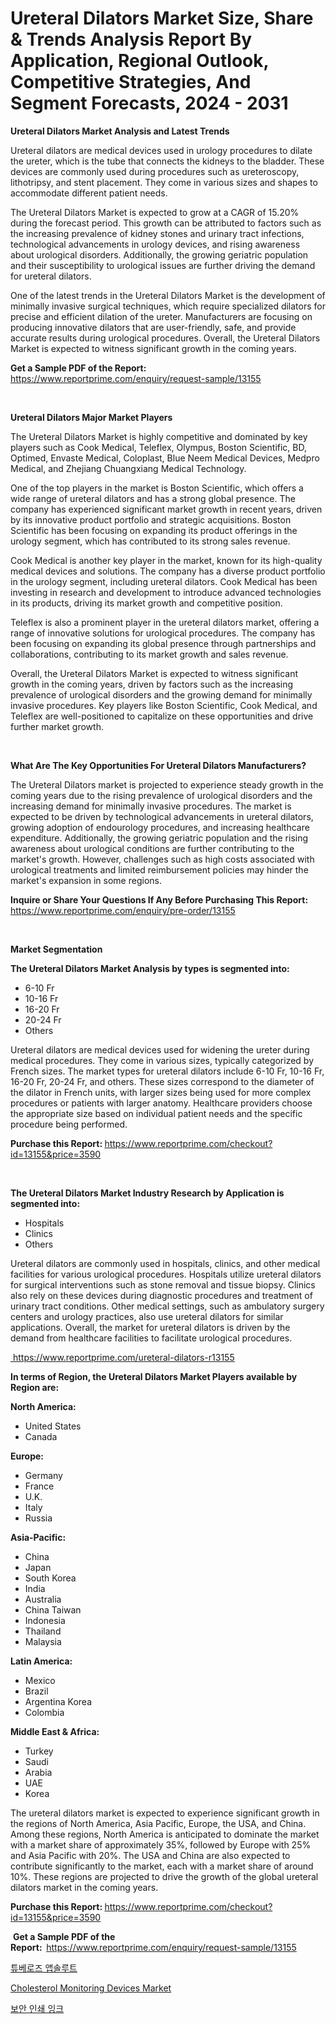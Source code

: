 <p><h1>Ureteral Dilators Market Size, Share & Trends Analysis Report By Application, Regional Outlook, Competitive Strategies, And Segment Forecasts, 2024 - 2031</h1></p><p><strong>Ureteral Dilators Market Analysis and Latest Trends</strong></p>
<p><p>Ureteral dilators are medical devices used in urology procedures to dilate the ureter, which is the tube that connects the kidneys to the bladder. These devices are commonly used during procedures such as ureteroscopy, lithotripsy, and stent placement. They come in various sizes and shapes to accommodate different patient needs.</p><p>The Ureteral Dilators Market is expected to grow at a CAGR of 15.20% during the forecast period. This growth can be attributed to factors such as the increasing prevalence of kidney stones and urinary tract infections, technological advancements in urology devices, and rising awareness about urological disorders. Additionally, the growing geriatric population and their susceptibility to urological issues are further driving the demand for ureteral dilators.</p><p>One of the latest trends in the Ureteral Dilators Market is the development of minimally invasive surgical techniques, which require specialized dilators for precise and efficient dilation of the ureter. Manufacturers are focusing on producing innovative dilators that are user-friendly, safe, and provide accurate results during urological procedures. Overall, the Ureteral Dilators Market is expected to witness significant growth in the coming years.</p></p>
<p><strong>Get a Sample PDF of the Report:&nbsp;</strong> <a href="https://www.reportprime.com/enquiry/request-sample/13155">https://www.reportprime.com/enquiry/request-sample/13155</a></p>
<p>&nbsp;</p>
<p><strong>Ureteral Dilators Major Market Players</strong></p>
<p><p>The Ureteral Dilators Market is highly competitive and dominated by key players such as Cook Medical, Teleflex, Olympus, Boston Scientific, BD, Optimed, Envaste Medical, Coloplast, Blue Neem Medical Devices, Medpro Medical, and Zhejiang Chuangxiang Medical Technology.</p><p>One of the top players in the market is Boston Scientific, which offers a wide range of ureteral dilators and has a strong global presence. The company has experienced significant market growth in recent years, driven by its innovative product portfolio and strategic acquisitions. Boston Scientific has been focusing on expanding its product offerings in the urology segment, which has contributed to its strong sales revenue.</p><p>Cook Medical is another key player in the market, known for its high-quality medical devices and solutions. The company has a diverse product portfolio in the urology segment, including ureteral dilators. Cook Medical has been investing in research and development to introduce advanced technologies in its products, driving its market growth and competitive position.</p><p>Teleflex is also a prominent player in the ureteral dilators market, offering a range of innovative solutions for urological procedures. The company has been focusing on expanding its global presence through partnerships and collaborations, contributing to its market growth and sales revenue.</p><p>Overall, the Ureteral Dilators Market is expected to witness significant growth in the coming years, driven by factors such as the increasing prevalence of urological disorders and the growing demand for minimally invasive procedures. Key players like Boston Scientific, Cook Medical, and Teleflex are well-positioned to capitalize on these opportunities and drive further market growth.</p></p>
<p>&nbsp;</p>
<p><strong>What Are The Key Opportunities For Ureteral Dilators Manufacturers?</strong></p>
<p><p>The Ureteral Dilators market is projected to experience steady growth in the coming years due to the rising prevalence of urological disorders and the increasing demand for minimally invasive procedures. The market is expected to be driven by technological advancements in ureteral dilators, growing adoption of endourology procedures, and increasing healthcare expenditure. Additionally, the growing geriatric population and the rising awareness about urological conditions are further contributing to the market's growth. However, challenges such as high costs associated with urological treatments and limited reimbursement policies may hinder the market's expansion in some regions.</p></p>
<p><strong>Inquire or Share Your Questions If Any Before Purchasing This Report:</strong> <a href="https://www.reportprime.com/enquiry/pre-order/13155">https://www.reportprime.com/enquiry/pre-order/13155</a></p>
<p>&nbsp;</p>
<p><strong>Market Segmentation</strong></p>
<p><strong>The Ureteral Dilators Market Analysis by types is segmented into:</strong></p>
<p><ul><li>6-10 Fr</li><li>10-16 Fr</li><li>16-20 Fr</li><li>20-24 Fr</li><li>Others</li></ul></p>
<p><p>Ureteral dilators are medical devices used for widening the ureter during medical procedures. They come in various sizes, typically categorized by French sizes. The market types for ureteral dilators include 6-10 Fr, 10-16 Fr, 16-20 Fr, 20-24 Fr, and others. These sizes correspond to the diameter of the dilator in French units, with larger sizes being used for more complex procedures or patients with larger anatomy. Healthcare providers choose the appropriate size based on individual patient needs and the specific procedure being performed.</p></p>
<p><strong>Purchase this Report:&nbsp;</strong><a href="https://www.reportprime.com/checkout?id=13155&price=3590">https://www.reportprime.com/checkout?id=13155&price=3590</a></p>
<p>&nbsp;</p>
<p><strong>The Ureteral Dilators Market Industry Research by Application is segmented into:</strong></p>
<p><ul><li>Hospitals</li><li>Clinics</li><li>Others</li></ul></p>
<p><p>Ureteral dilators are commonly used in hospitals, clinics, and other medical facilities for various urological procedures. Hospitals utilize ureteral dilators for surgical interventions such as stone removal and tissue biopsy. Clinics also rely on these devices during diagnostic procedures and treatment of urinary tract conditions. Other medical settings, such as ambulatory surgery centers and urology practices, also use ureteral dilators for similar applications. Overall, the market for ureteral dilators is driven by the demand from healthcare facilities to facilitate urological procedures.</p></p>
<p><a href="https://www.reportprime.com/ureteral-dilators-r13155">&nbsp;https://www.reportprime.com/ureteral-dilators-r13155</a></p>
<p><strong>In terms of Region, the Ureteral Dilators Market Players available by Region are:</strong></p>
<p>
    <p> <strong> North America: </strong>
        <ul>
            <li>United States</li>
            <li>Canada</li>
        </ul>
        </p> 
    <p> <strong> Europe: </strong>
        <ul>
            <li>Germany</li>
            <li>France</li>
            <li>U.K.</li>
            <li>Italy</li>
            <li>Russia</li>
        </ul>
        </p> 
    <p> <strong> Asia-Pacific: </strong>
        <ul>
            <li>China</li>
            <li>Japan</li>
            <li>South Korea</li>
            <li>India</li>
            <li>Australia</li>
            <li>China Taiwan</li>
            <li>Indonesia</li>
            <li>Thailand</li>
            <li>Malaysia</li>
        </ul>
        </p> 
    <p> <strong> Latin America: </strong>
        <ul>
            <li>Mexico</li>
            <li>Brazil</li>
            <li>Argentina Korea</li>
            <li>Colombia</li>
        </ul>
        </p> 
    <p> <strong> Middle East & Africa: </strong>
        <ul>
            <li>Turkey</li>
            <li>Saudi</li>
            <li>Arabia</li>
            <li>UAE</li>
            <li>Korea</li>
        </ul>
    </p>
    </p>
<p><p>The ureteral dilators market is expected to experience significant growth in the regions of North America, Asia Pacific, Europe, the USA, and China. Among these regions, North America is anticipated to dominate the market with a market share of approximately 35%, followed by Europe with 25% and Asia Pacific with 20%. The USA and China are also expected to contribute significantly to the market, each with a market share of around 10%. These regions are projected to drive the growth of the global ureteral dilators market in the coming years.</p></p>
<p><strong>Purchase this Report: </strong><a href="https://www.reportprime.com/checkout?id=13155&price=3590">https://www.reportprime.com/checkout?id=13155&price=3590</a></p>
<p>&nbsp;<strong>Get a Sample PDF of the Report:&nbsp;&nbsp;</strong><a href="https://www.reportprime.com/enquiry/request-sample/13155">https://www.reportprime.com/enquiry/request-sample/13155</a></p>
<p><strong></strong></p>
<p><p><a href="https://github.com/CarmellaLang1/Market-Research-Report-List-1/blob/main/939387072509.md">튜베로즈 앱솔루트</a></p><p><a href="https://github.com/RickHolmes3/Market-Research-Report-List-4/blob/main/cholesterol-monitoring-devices-market.md">Cholesterol Monitoring Devices Market</a></p><p><a href="https://github.com/RonSpencer61/Market-Research-Report-List-1/blob/main/663228172508.md">보안 인쇄 잉크</a></p></p>
